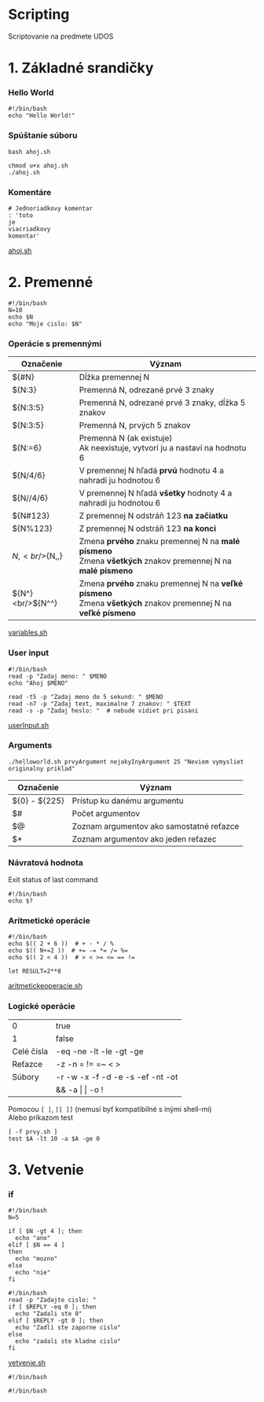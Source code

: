 # Scripting
Scriptovanie na predmete UDOS

# 1. Základné srandičky
### Hello World
```shell
#!/bin/bash
echo "Hello World!"
```

### Spúštanie súboru
```shell
bash ahoj.sh
```
```shell
chmod u+x ahoj.sh
./ahoj.sh
```

### Komentáre
```shell
# Jednoriadkovy komentar
: 'toto
je
viacriadkovy
komentar'
```
[ahoj.sh](./scripts/ahoj.sh)

# 2. Premenné
```shell
#!/bin/bash
N=10
echo $N
echo "Moje cislo: $N"
```
### Operácie s premennými
| Označenie        | Význam                                                                                                                 |
|------------------|------------------------------------------------------------------------------------------------------------------------|
| ${#N}            | Dĺžka premennej N                                                                                                      |
| ${N:3}           | Premenná N, odrezané prvé 3 znaky                                                                                      |
| ${N:3:5}         | Premenná N, odrezané prvé 3 znaky, dĺžka 5 znakov                                                                      |
| ${N:3:5}         | Premenná N, prvých 5 znakov                                                                                            |
| ${N:=6}          | Premenná N (ak existuje)<br/>Ak neexistuje, vytvorí ju a nastaví na hodnotu 6                                          |
| ${N/4/6}         | V premennej N hľadá **prvú** hodnotu 4 a nahradí ju hodnotou 6                                                         |
| ${N//4/6}        | V premennej N hľadá **všetky** hodnoty 4 a nahradí ju hodnotou 6                                                       |
| ${N#123}         | Z premennej N odstráň 123 **na začiatku**                                                                              |
| ${N%123}         | Z premennej N odstráň 123 **na konci**                                                                                 |
| ${N,}<br/>${N,,} | Zmena **prvého** znaku premennej N na **malé písmeno**<br/>Zmena **všetkých** znakov premennej N na **malé písmeno**   |
| ${N^}<br/>${N^^} | Zmena **prvého** znaku premennej N na **veľké písmeno**<br/>Zmena **všetkých** znakov premennej N na **veľké písmeno** |
[variables.sh](./scripts/variables.sh)

### User input
```shell
#!/bin/bash
read -p "Zadaj meno: " $MENO
echo "Ahoj $MENO"

read -t5 -p "Zadaj meno do 5 sekund: " $MENO
read -n7 -p "Zadaj text, maximalne 7 znakov: " $TEXT
read -s -p "Zadaj heslo: "  # nebude vidiet pri pisani
```
[userInput.sh](./scripts/userInput.sh)


### Arguments
```shell
./helloworld.sh prvyArgument nejakyInyArgument 25 "Neviem vymysliet originalny priklad"
```
| Označenie     | Význam                                   |
|---------------|------------------------------------------|
| ${0} - ${225} | Prístup ku danému argumentu              |
| $#            | Počet argumentov                         |
| $@            | Zoznam argumentov ako samostatné reťazce |
| $*            | Zoznam argumentov ako jeden reťazec      |

### Návratová hodnota
Exit status of last command
```shell
#!/bin/bash
echo $?
```

### Aritmetické operácie
```shell
#!/bin/bash
echo $(( 2 + 6 ))  # + - * / %
echo $(( N+=2 ))  # += -= *= /= %=
echo $(( 2 < 4 ))  # > < >= <= == !=

let RESULT=2**8
```
[aritmetickeoperacie.sh](./scripts/aritmetickeoperacie.sh)

### Logické operácie
|            |                                  |
|------------|----------------------------------|
| 0          | true                             |
| 1          | false                            |
| Celé čísla | -eq -ne -lt -le -gt -ge          |
| Reťazce    | -z -n = != =~ < >                |
| Súbory     | -r -w -x -f -d -e -s -ef -nt -ot |
|            | && -a \| \| -o !                 |

Pomocou `[ ]`, `[[ ]]` (nemusí byť kompatibilné s inými shell-mi)  
Alebo príkazom test
```shell
[ -f prvy.sh ]
test $A -lt 10 -a $A -ge 0
```

# 3. Vetvenie
### if
```shell
#!/bin/bash
N=5

if [ $N -gt 4 ]; then
  echo "ano"
elif [ $N == 4 ]
then
  echo "mozno"
else 
  echo "nie"
fi
```

```shell
#!/bin/bash
read -p "Zadajte cislo: "
if [ $REPLY -eq 0 ]; then
  echo "Zadali ste 0"
elif [ $REPLY -gt 0 ]; then
  echo "Zadli ste zaporne cislo"
else 
  echo "zadali ste kladne cislo"
fi
```
[vetvenie.sh](./scripts/vetvenie.sh)

```shell
#!/bin/bash

```

```shell
#!/bin/bash

```

